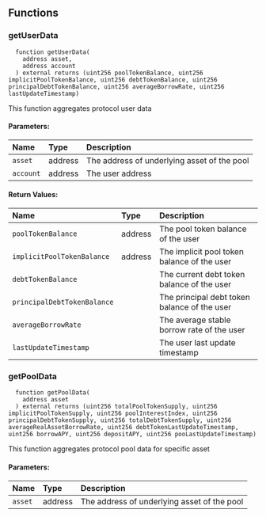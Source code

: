 


## Functions
### getUserData
```solidity
  function getUserData(
    address asset,
    address account
  ) external returns (uint256 poolTokenBalance, uint256 implicitPoolTokenBalance, uint256 debtTokenBalance, uint256 principalDebtTokenBalance, uint256 averageBorrowRate, uint256 lastUpdateTimestamp)
```
This function aggregates protocol user data


#### Parameters:
| Name | Type | Description                                                          |
| :--- | :--- | :------------------------------------------------------------------- |
|`asset` | address | The address of underlying asset of the pool
|`account` | address | The user address

#### Return Values:
| Name                           | Type          | Description                                                                  |
| :----------------------------- | :------------ | :--------------------------------------------------------------------------- |
|`poolTokenBalance`| address | The pool token balance of the user
|`implicitPoolTokenBalance`| address | The implicit pool token balance of the user
|`debtTokenBalance`|  | The current debt token balance of the user
|`principalDebtTokenBalance`|  | The principal debt token balance of the user
|`averageBorrowRate`|  | The average stable borrow rate of the user
|`lastUpdateTimestamp`|  | The user last update timestamp
### getPoolData
```solidity
  function getPoolData(
    address asset
  ) external returns (uint256 totalPoolTokenSupply, uint256 implicitPoolTokenSupply, uint256 poolInterestIndex, uint256 principalDebtTokenSupply, uint256 totalDebtTokenSupply, uint256 averageRealAssetBorrowRate, uint256 debtTokenLastUpdateTimestamp, uint256 borrowAPY, uint256 depositAPY, uint256 pooLastUpdateTimestamp)
```
This function aggregates protocol pool data for specific asset


#### Parameters:
| Name | Type | Description                                                          |
| :--- | :--- | :------------------------------------------------------------------- |
|`asset` | address | The address of underlying asset of the pool

